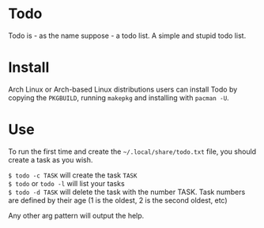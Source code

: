 # Todo

Todo is - as the name suppose - a todo list. A simple and stupid todo list.

# Install

Arch Linux or Arch-based Linux distributions users can install Todo by copying the `PKGBUILD`, running `makepkg` and installing with `pacman -U`.

# Use

To run the first time and create the `~/.local/share/todo.txt` file, you should create a task as you wish.

`$ todo -c TASK` will create the task `TASK`  
`$ todo` or `todo -l` will list your tasks   
`$ todo -d TASK` will delete the task with the number TASK. Task numbers are defined by their age (1 is the oldest, 2 is the second oldest, etc)  

Any other arg pattern will output the help.

